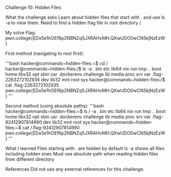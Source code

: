 Challenge 10: Hidden Files

What the challenge asks
Learn about hidden files that start with . and use ls -a to view them. Need to find a hidden flag file in root directory /.

My solve
Flag: pwn.college{EDx5e1hOEf6p2NBNZq5JXRAHvMH.QXwUDO0wCN5kjNzEzW}

First method (navigating to root first):

'''bash
hacker@commands~hidden-files:~$ cd /
hacker@commands~hidden-files:/$ ls -a
.                    bin        etc    lib64   nix   run   tmp
..                   boot       home   libx32  opt   sbin  usr
.dockerenv           challenge  lib    media   proc  srv   var
.flag-2263272102935  dev        lib32  mnt     root  sys
hacker@commands~hidden-files:/$ cat .flag-2263272102935
pwn.college{EDx5e1hOEf6p2NBNZq5JXRAHvMH.QXwUDO0wCN5kjNzEzW}
'''

Second method (using absolute paths):
'''bash
hacker@commands~hidden-files:~$ ls / -a
.                     bin        etc    lib64   nix   run   tmp
..                    boot       home   libx32  opt   sbin  usr
.dockerenv            challenge  lib    media   proc  srv   var
.flag-92412907814990  dev        lib32  mnt     root  sys
hacker@commands~hidden-files:~$ cat /.flag-92412907814990
pwn.college{EDx5e1hOEf6p2NBNZq5JXRAHvMH.QXwUDO0wCN5kjNzEzW}
'''

What I learned
Files starting with . are hidden by default
ls -a shows all files including hidden ones
Must use absolute path when reading hidden files from different directory

References
Did not use any external references for this challenge.
